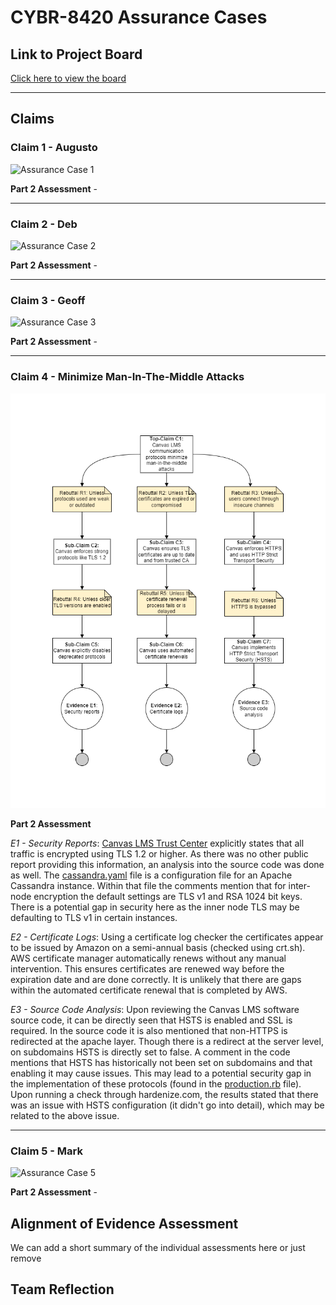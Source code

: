 # CYBR-8420 Assurance Cases

## Link to Project Board
[Click here to view the board](https://github.com/users/jschrack/projects/4/views/1)

---


## Claims

### **Claim 1 - Augusto**
![Assurance Case 1](./Diagrams/your-diagram.png)

**Part 2 Assessment** - 

----

### **Claim 2 - Deb**
![Assurance Case 2](./Diagrams/your-diagram.png)

**Part 2 Assessment** - 

----

### **Claim 3 - Geoff**
![Assurance Case 3](./Diagrams/your-diagram.png)

**Part 2 Assessment** - 

----

### **Claim 4 - Minimize Man-In-The-Middle Attacks**
![Assurance Case 4](./Diagrams/Claim4.png)

**Part 2 Assessment**

*E1 - Security Reports*: [Canvas LMS Trust Center](https://www.instructure.com/trust-center/security) explicitly states that all traffic is encrypted using TLS 1.2 or higher. As there was no other public report providing this information, an analysis into the source code was done as well. The [cassandra.yaml](https://github.com/instructure/canvas-lms/blob/master/build/docker-compose/cassandra/cassandra.yaml) file is a configuration file for an Apache Cassandra instance. Within that file the comments mention that for inter-node encryption the default settings are TLS v1 and RSA 1024 bit keys. There is a potential gap in security here as the inner node TLS may be defaulting to TLS v1 in certain instances.   

*E2 - Certificate Logs*: Using a certificate log checker the certificates appear to be issued by Amazon on a semi-annual basis (checked using crt.sh). AWS certificate manager automatically renews without any manual intervention. This ensures certificates are renewed way before the expiration date and are done correctly. It is unlikely that there are gaps within the automated certificate renewal that is completed by AWS.

*E3 - Source Code Analysis*: Upon reviewing the Canvas LMS software source code, it can be directly seen that HSTS is enabled and SSL is required. In the source code it is also mentioned that non-HTTPS is redirected at the apache layer. Though there is a redirect at the server level, on subdomains HSTS is directly set to false. A comment in the code mentions that HSTS has historically not been set on subdomains and that enabling it may cause issues. This may lead to a potential security gap in the implementation of these protocols (found in the [production.rb](https://github.com/instructure/canvas-lms/blob/master/config/environments/production.rb) file). Upon running a check through hardenize.com, the results stated that there was an issue with HSTS configuration (it didn't go into detail), which may be related to the above issue.

----

### **Claim 5 - Mark**
![Assurance Case 5](./Diagrams/your-diagram.png)

**Part 2 Assessment** - 


## Alignment of Evidence Assessment
We can add a short summary of the individual assessments here or just remove

## Team Reflection


